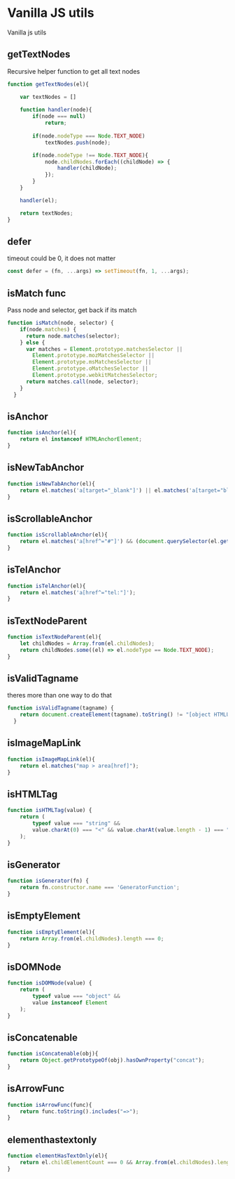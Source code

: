 # Vanilla JS utils
Vanilla js utils

## getTextNodes
Recursive helper function to get all text nodes
```js
function getTextNodes(el){

    var textNodes = []
    
    function handler(node){
        if(node === null)
            return;
        
        if(node.nodeType === Node.TEXT_NODE)
            textNodes.push(node);

        if(node.nodeType !== Node.TEXT_NODE){
            node.childNodes.forEach((childNode) => {
                handler(childNode);
            });
        }
    }

    handler(el);

    return textNodes;
}
```

## defer
timeout could be 0, it does not matter
```js
const defer = (fn, ...args) => setTimeout(fn, 1, ...args);
```
## isMatch func
Pass node and selector, get back if its match
```js
function isMatch(node, selector) {
    if(node.matches) { 
      return node.matches(selector);
    } else { 
      var matches = Element.prototype.matchesSelector || 
        Element.prototype.mozMatchesSelector ||
        Element.prototype.msMatchesSelector || 
        Element.prototype.oMatchesSelector || 
        Element.prototype.webkitMatchesSelector;
      return matches.call(node, selector);
    }
  }
```

## isAnchor
```js
function isAnchor(el){
    return el instanceof HTMLAnchorElement;
}
```

## isNewTabAnchor
```js
function isNewTabAnchor(el){
    return el.matches('a[target="_blank"]') || el.matches('a[target="blank"]');
}
```

## isScrollableAnchor
```js
function isScrollableAnchor(el){
    return el.matches('a[href^="#"]') && (document.querySelector(el.getAttribute("href")) !== null);
}
```

## isTelAnchor
```js
function isTelAnchor(el){
    return el.matches('a[href^="tel:"]');
}
```

## isTextNodeParent
```js
function isTextNodeParent(el){
    let childNodes = Array.from(el.childNodes);
    return childNodes.some((el) => el.nodeType == Node.TEXT_NODE);
}
```

## isValidTagname
theres more than one way to do that
```js
function isValidTagname(tagname) {
    return document.createElement(tagname).toString() != "[object HTMLUnknownElement]";
  }
```

## isImageMapLink
```js
function isImageMapLink(el){
    return el.matches("map > area[href]");
}
```

## isHTMLTag
```js
function isHTMLTag(value) {
    return (
        typeof value === "string" &&
        value.charAt(0) === "<" && value.charAt(value.length - 1) === ">"
    );
}
```

## isGenerator
```js
function isGenerator(fn) {
    return fn.constructor.name === 'GeneratorFunction';
}
```

## isEmptyElement
```js
function isEmptyElement(el){
    return Array.from(el.childNodes).length === 0;
}
```

## isDOMNode
```js
function isDOMNode(value) {
    return (
        typeof value === "object" &&
        value instanceof Element
    );
}
```

## isConcatenable
```js
function isConcatenable(obj){
    return Object.getPrototypeOf(obj).hasOwnProperty("concat");
}
```

## isArrowFunc
```js
function isArrowFunc(func){
    return func.toString().includes("=>");
}
```

## elementhastextonly
```js
function elementHasTextOnly(el){
    return el.childElementCount === 0 && Array.from(el.childNodes).length === 1
}
```